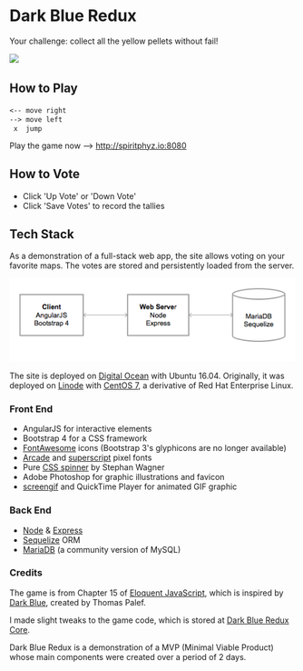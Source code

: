 # Dark Blue Redux #
Your challenge: collect all the yellow pellets without fail!

<img src="https://cloud.githubusercontent.com/assets/7908723/19448664/ac66dcbe-9457-11e6-942d-694b687f0aa0.gif" width="300">

## How to Play ##
```
<-- move right
--> move left
 x  jump
```
Play the game now --> http://spiritphyz.io:8080

## How to Vote ##
- Click 'Up Vote' or 'Down Vote'
- Click 'Save Votes' to record the tallies

## Tech Stack ##
As a demonstration of a full-stack web app, the site allows voting on your favorite maps. The votes are stored and persistently loaded from the server.

<img src="./press-materials/system-architecture.png">

The site is deployed on [Digital Ocean](https://www.digitalocean.com) with Ubuntu 16.04. Originally, it was deployed on [Linode](https://www.digitalocean.com) with [CentOS 7](https://en.wikipedia.org/wiki/CentOS), a derivative of Red Hat Enterprise Linux.

### Front End ###
- AngularJS for interactive elements
- Bootstrap 4 for a CSS framework
- [FontAwesome](http://fontawesome.io) icons (Bootstrap 3's glyphicons are no longer available)
- [Arcade](http://www.urbanfonts.com/fonts/Arcade.htm) and [superscript](http://www.urbanfonts.com/fonts/superscript.htm) pixel fonts
- Pure [CSS spinner](http://stephanwagner.me/only-css-loading-spinner) by Stephan Wagner
- Adobe Photoshop for graphic illustrations and favicon
- [screengif](https://github.com/dergachev/screengif) and QuickTime Player for animated GIF graphic

### Back End ###
- [Node](https://nodejs.org/en/) & [Express](http://expressjs.com)
- [Sequelize](http://docs.sequelizejs.com/en/v3/) ORM
- [MariaDB](https://en.wikipedia.org/wiki/MariaDB) (a community version of MySQL)

### Credits ###
The game is from Chapter 15 of [Eloquent JavaScript](http://eloquentjavascript.net/15_game.html), which is inspired by [Dark Blue](http://www.lessmilk.com/games/10), created by Thomas Palef.

I made slight tweaks to the game code, which is stored at [Dark Blue Redux Core](https://github.com/spiritphyz/Dark-Blue-Redux-Core).

Dark Blue Redux is a demonstration of a MVP (Minimal Viable Product) whose main components were created over a period of 2 days.
